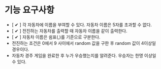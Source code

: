 # 기능 요구사항
- [ ✔ ] 각 자동차에 이름을 부여할 수 있다. 자동차 이름은 5자를 초과할 수 없다.
- [ ✔ ] 전진하는 자동차를 출력할 때 자동차 이름을 같이 출력한다.
- [ ✔ ] 자동차 이름은 쉼표(,)를 기준으로 구분한다.
- 전진하는 조건은 0에서 9 사이에서 random 값을 구한 후 random 값이 4이상일 경우이다.
- 자동차 경주 게임을 완료한 후 누가 우승했는지를 알려준다. 우승자는 한명 이상일 수 있다.